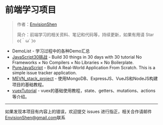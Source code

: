 # 前端学习项目

> 作者：[EnvisionShen](https://github.com/MrEnvision)
>
> 简介：前端学习的相关资料、笔记和代码等，持续更新，如果有用请 Star o(｀ω´ )o



- DemoList - 学习过程中的各种Demo汇总
- [JavaScript30挑战](JavaScript_30days/README.md) - Build 30 things in 30 days with 30 tutorial No Frameworks × No Compilers × No Libraries × No Boilerplate.
- [PureJavaScript](PureJavaScript/README.md) - Build A Real-World Application From Scratch. This is a simple issue tracker application.
- [MEVN_stack_project](MEVN_stack_project/README.md) - 使用MongoDB、ExpressJS、VueJS和NodeJS构建项目的基础教程。
- [vuexTutorial](vuexTutorial/README.md) - vuex的基础使用教程，state、getters、mutations、actions等介绍。



------

如果发现本项目有内容上的错误，欢迎提交 issues 进行指正，相关合作请邮件<a href="mailto:EnvisionShen@gmail.com">EnvisionShen@gmail.com</a>联系